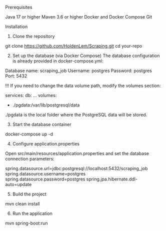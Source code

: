 Prerequisites

Java 17 or higher
Maven 3.6 or higher
Docker and Docker Compose
Git

Installation

1. Clone the repository

git clone https://github.com/HoldenLem/Scraping.git
cd your-repo

2. Set up the database (via Docker Compose)
The database configuration is already provided in docker-compose.yml:

Database name: scraping_job
Username: postgres
Password: postgres
Port: 5432

!!! If you need to change the data volume path, modify the volumes section:

services:
db:
...
volumes:
- ./pgdata:/var/lib/postgresql/data

./pgdata is the local folder where the PostgreSQL data will be stored.

3. Start the database container

docker-compose up -d

4. Configure application.properties

Open src/main/resources/application.properties and set the database connection parameters:

spring.datasource.url=jdbc:postgresql://localhost:5432/scraping_job
spring.datasource.username=postgres
spring.datasource.password=postgres
spring.jpa.hibernate.ddl-auto=update

5. Build the project

mvn clean install

6. Run the application

mvn spring-boot:run




